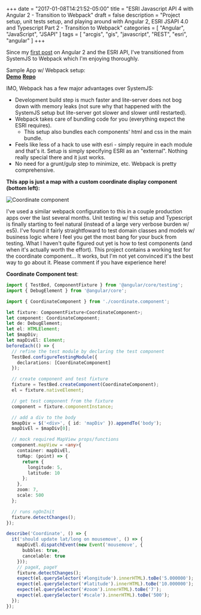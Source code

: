 +++
date = "2017-01-08T14:21:52-05:00"
title = "ESRI Javascript API 4 with Angular 2 - Transition to Webpack"
draft = false
description = "Project setup, unit tests setup, and playing around with Angular 2, ESRI JSAPI 4.0 and Typescript Part 2 - Transition to Webpack"
categories = [
  "Angular", "JavaScript", "JSAPI"
]
tags = [
  "arcgis",
  "gis",
  "javascript",
  "REST",
  "esri",
  "angular"
]
+++

Since my [first post](/blog/2016/05/17/esri-javascript-api-4-with-angular-2-and-typescript/) on Angular 2 and the ESRI API, I've transitioned from SystemJS to Webpack which I'm enjoying thoroughly.  

Sample App w/ Webpack setup:  
**[Demo](http://joshwerts.com/angular2-esri-play)**
**[Repo](https://github.com/jwerts/angular2-esri-play)**  

IMO, Webpack has a few major advantages over SystemJS:

- Development build step is much faster and lite-server does not bog down with memory leaks (not sure why that happened with the SystemJS setup but lite-server got slower and slower until restarted).  
- Webpack takes care of bundling code for you (everything expect the ESRI requires).  
  - This setup also bundles each components' html and css in the main bundle.  
- Feels like less of a hack to use with esri - simply require in each module and that's it.  Setup is simply specifying ESRI as an "external".  Nothing really special there and it just works.  
- No need for a grunt/gulp step to minimize, etc.  Webpack is pretty comprehensive.  

**This app is just a map with a custom coordinate display component (bottom left):** 

![Coordinate component](/img/map_w_coordinates.png)

I've used a similar webpack configuration to this in a couple production apps over the last several months.  Unit testing w/ this setup and Typescript is finally starting to feel natural (instead of a large very verbose burden w/ es5).  I've found it fairly straightfoward to test domain classes and models w/ business logic where I feel you get the most bang for your buck from testing.  What I haven't quite figured out yet is how to test components (and when it's actually worth the effort).  This project contains a working test for the coordinate component...  It works, but I'm not yet convinced it's the best way to go about it.  Please comment if you have experience here!

**Coordinate Component test**:
```ts
import { TestBed, ComponentFixture } from '@angular/core/testing';
import { DebugElement } from '@angular/core';

import { CoordinateComponent } from './coordinate.component';

let fixture: ComponentFixture<CoordinateComponent>;
let component: CoordinateComponent;
let de: DebugElement;
let el: HTMLElement;
let $mapDiv;
let mapDivEl: Element;
beforeEach(() => {
  // refine the test module by declaring the test component
  TestBed.configureTestingModule({
    declarations: [CoordinateComponent]
  });

  // create component and test fixture
  fixture = TestBed.createComponent(CoordinateComponent);
  el = fixture.nativeElement;

  // get test component from the fixture
  component = fixture.componentInstance;

  // add a div to the body
  $mapDiv = $('<div>', { id: 'mapDiv' }).appendTo('body');
  mapDivEl = $mapDiv[0];

  // mock required MapView props/functions
  component.mapView = <any>{
    container: mapDivEl,
    toMap: (point) => {
      return {
        longitude: 5,
        latitude: 10
      };
    },
    zoom: 7,
    scale: 500
  };

  // runs ngOnInit
  fixture.detectChanges();
});

describe('Coordinate', () => {
  it('should update lat/long on mousemove', () => {
    mapDivEl.dispatchEvent(new Event('mousemove', {
      bubbles: true,
      cancelable: true
    }));
    // pageX, pageY
    fixture.detectChanges();
    expect(el.querySelector('#longitude').innerHTML).toBe('5.000000');
    expect(el.querySelector('#latitude').innerHTML).toBe('10.000000');
    expect(el.querySelector('#zoom').innerHTML).toBe('7');
    expect(el.querySelector('#scale').innerHTML).toBe('500');
  });
});
```